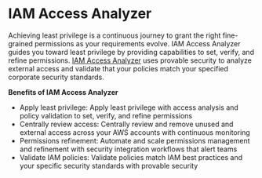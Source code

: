 # IAM Access Analyzer

Achieving least privilege is a continuous journey to grant the right fine-grained permissions as your requirements evolve. IAM Access Analyzer guides you toward least privilege by providing capabilities to set, verify, and refine permissions. [IAM Access Analyzer](https://aws.amazon.com/iam/access-analyzer/) uses provable security to analyze external access  and validate that your policies match your specified corporate security standards.

**Benefits of IAM Access Analyzer**
- Apply least privilege: Apply least privilege with access analysis and policy validation to set, verify, and refine permissions
- Centrally review access: Centrally review and remove unused and external access across your AWS accounts with continuous monitoring
- Permissions refinement: Automate and scale permissions management and refinement with security integration workflows that alert teams
- Validate IAM policies: Validate policies match IAM best practices and your specific security standards with provable security
